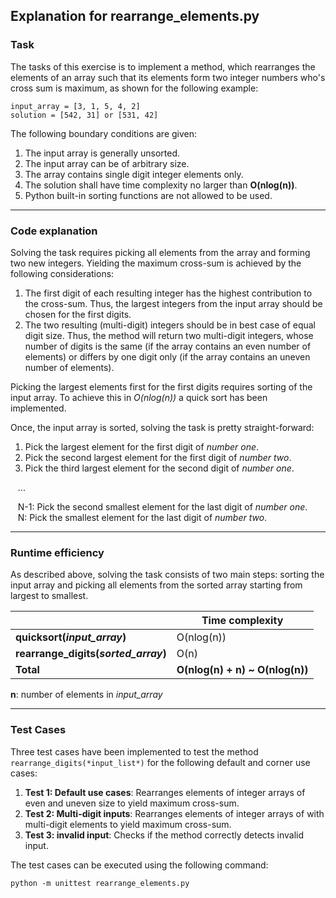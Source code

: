## Explanation for rearrange_elements.py

### Task

The tasks of this exercise is to implement a method, which rearranges the elements of an array such that its elements form two integer numbers who's cross sum is maximum, as shown for the following example:
```
input_array = [3, 1, 5, 4, 2]
solution = [542, 31] or [531, 42]
```
The following boundary conditions are given:
1. The input array is generally unsorted.
2. The input array can be of arbitrary size.
3. The array contains single digit integer elements only.
4. The solution shall have time complexity no larger than **O(nlog(n))**.
5. Python built-in sorting functions are not allowed to be used.

---

### Code explanation

Solving the task requires picking all elements from the array and forming two new integers. Yielding the maximum cross-sum is achieved by the following considerations:

1. The first digit of each resulting integer has the highest contribution to the cross-sum. Thus, the largest integers from the input array should be chosen for the first digits.
2. The two resulting (multi-digit) integers should be in best case of equal digit size. Thus, the method will return two multi-digit integers, whose number of digits is the same (if the array contains an even number of elements) or differs by one digit only (if the array contains an uneven number of elements).

Picking the largest elements first for the first digits requires sorting of the input array. To achieve this in *O(nlog(n))* a quick sort has been implemented.

Once, the input array is sorted, solving the task is pretty straight-forward:
1. Pick the largest element for the first digit of *number one*.
2. Pick the second largest element for the first digit of *number two*.
3. Pick the third largest element for the second digit of *number one*.

&nbsp;&nbsp;&nbsp;...

&nbsp;&nbsp;&nbsp;N-1: Pick the second smallest element for the last digit of *number one*.
&nbsp;&nbsp;&nbsp;N: Pick the smallest element for the last digit of *number two*.

---

### Runtime efficiency

As described above, solving the task consists of two main steps: sorting the input array and picking all elements from the sorted array starting from largest to smallest.

|  | Time complexity |
| ------------------- | --------------- |
| **quicksort(*input_array*)** | O(nlog(n)) |
| **rearrange_digits(*sorted_array*)** | O(n) |
| **Total** | **O(nlog(n) + n) ~ O(nlog(n))** |

**n**: number of elements in *input_array*

---

### Test Cases

Three test cases have been implemented to test the method `rearrange_digits(*input_list*)` for the following default and corner use cases:

1. **Test 1: Default use cases**: Rearranges elements of integer arrays of even and uneven size to yield maximum cross-sum.
2. **Test 2: Multi-digit inputs**: Rearranges elements of integer arrays of with multi-digit elements to yield maximum cross-sum.
3. **Test 3: invalid input**: Checks if the method correctly detects invalid input.

The test cases can be executed using the following command:

```
python -m unittest rearrange_elements.py
```